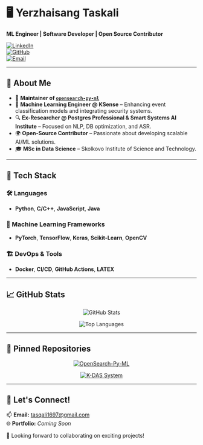 # 🖥️ Yerzhaisang Taskali  
**ML Engineer | Software Developer | Open Source Contributor**  

[![LinkedIn](https://img.shields.io/badge/LinkedIn-Connect-blue?logo=linkedin)](https://www.linkedin.com/in/yerzhaisang/)  
[![GitHub](https://img.shields.io/badge/GitHub-Profile-black?logo=github)](https://github.com/Yerzhaisang)  
[![Email](https://img.shields.io/badge/Email-tasqali1697%40gmail.com-red?logo=gmail)](mailto:tasqali1697@gmail.com)  

---

## 👋 About Me  
- 🚀 **Maintainer of [`opensearch-py-ml`](https://github.com/opensearch-project/opensearch-py-ml)**  
- 🎯 **Machine Learning Engineer @ KSense** – Enhancing event classification models and integrating security systems.  
- 🔍 **Ex-Researcher @ Postgres Professional & Smart Systems AI Institute** – Focused on NLP, DB optimization, and ASR.  
- 🌍 **Open-Source Contributor** – Passionate about developing scalable AI/ML solutions.  
- 🎓 **MSc in Data Science** – Skolkovo Institute of Science and Technology.  

---

## 🔧 Tech Stack  
### 🛠️ Languages  
- **Python**, **C/C++**, **JavaScript**, **Java**  

### 🤖 Machine Learning Frameworks  
- **PyTorch**, **TensorFlow**, **Keras**, **Scikit-Learn**, **OpenCV**  

### 🏗️ DevOps & Tools  
- **Docker**, **CI/CD**, **GitHub Actions**, **LATEX**  

---

## 📈 GitHub Stats  

<p align="center">
  <img src="https://github-readme-stats.vercel.app/api?username=Yerzhaisang&show_icons=true&theme=tokyonight" alt="GitHub Stats" />
</p>  
<p align="center">
  <img src="https://github-readme-stats.vercel.app/api/top-langs/?username=Yerzhaisang&theme=tokyonight&layout=compact" alt="Top Languages" />
</p>  

---

## 📂 Pinned Repositories  

<p align="center">
  <a href="https://github.com/opensearch-project/opensearch-py-ml">
    <img src="https://github-readme-stats.vercel.app/api/pin/?username=opensearch-project&repo=opensearch-py-ml&theme=tokyonight" alt="OpenSearch-Py-ML" />
  </a>
</p>  

<p align="center">
  <a href="https://github.com/Yerzhaisang/k-das-system">
    <img src="https://github-readme-stats.vercel.app/api/pin/?username=Yerzhaisang&repo=k-das-system&theme=tokyonight" alt="K-DAS System" />
  </a>
</p>  

---

## 🤝 Let's Connect!  
📫 **Email:** [tasqali1697@gmail.com](mailto:tasqali1697@gmail.com)  
🌐 **Portfolio:** *Coming Soon*  

🚀 Looking forward to collaborating on exciting projects!  
